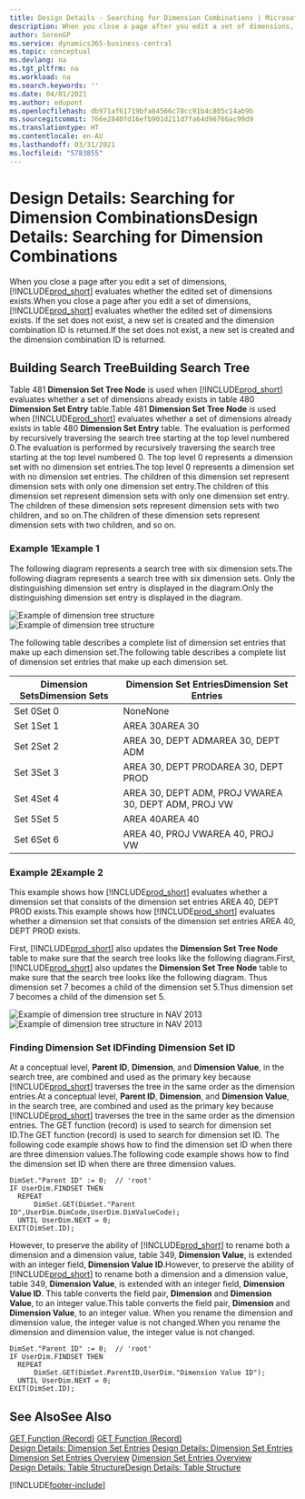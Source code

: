 ```yaml
---
title: Design Details - Searching for Dimension Combinations | Microsoft Docs
description: When you close a page after you edit a set of dimensions, Business Central evaluates whether the edited set of dimensions exists. If the set does not exist, a new set is created and the dimension combination ID is returned.
author: SorenGP
ms.service: dynamics365-business-central
ms.topic: conceptual
ms.devlang: na
ms.tgt_pltfrm: na
ms.workload: na
ms.search.keywords: ''
ms.date: 04/01/2021
ms.author: edupont
ms.openlocfilehash: db971af61719bfa84566c78cc91b4c805c14ab9b
ms.sourcegitcommit: 766e2840fd16efb901d211d7fa64d96766ac99d9
ms.translationtype: HT
ms.contentlocale: en-AU
ms.lasthandoff: 03/31/2021
ms.locfileid: "5783855"
---
```

# <a name="design-details-searching-for-dimension-combinations"></a><span data-ttu-id="4e6a8-104">Design Details: Searching for Dimension Combinations</span><span class="sxs-lookup"><span data-stu-id="4e6a8-104">Design Details: Searching for Dimension Combinations</span></span>
<span data-ttu-id="4e6a8-105">When you close a page after you edit a set of dimensions, [!INCLUDE[prod_short](includes/prod_short.md)] evaluates whether the edited set of dimensions exists.</span><span class="sxs-lookup"><span data-stu-id="4e6a8-105">When you close a page after you edit a set of dimensions, [!INCLUDE[prod_short](includes/prod_short.md)] evaluates whether the edited set of dimensions exists.</span></span> <span data-ttu-id="4e6a8-106">If the set does not exist, a new set is created and the dimension combination ID is returned.</span><span class="sxs-lookup"><span data-stu-id="4e6a8-106">If the set does not exist, a new set is created and the dimension combination ID is returned.</span></span>  

## <a name="building-search-tree"></a><span data-ttu-id="4e6a8-107">Building Search Tree</span><span class="sxs-lookup"><span data-stu-id="4e6a8-107">Building Search Tree</span></span>  
 <span data-ttu-id="4e6a8-108">Table 481 **Dimension Set Tree Node** is used when [!INCLUDE[prod_short](includes/prod_short.md)] evaluates whether a set of dimensions already exists in table 480 **Dimension Set Entry** table.</span><span class="sxs-lookup"><span data-stu-id="4e6a8-108">Table 481 **Dimension Set Tree Node** is used when [!INCLUDE[prod_short](includes/prod_short.md)] evaluates whether a set of dimensions already exists in table 480 **Dimension Set Entry** table.</span></span> <span data-ttu-id="4e6a8-109">The evaluation is performed by recursively traversing the search tree starting at the top level numbered 0.</span><span class="sxs-lookup"><span data-stu-id="4e6a8-109">The evaluation is performed by recursively traversing the search tree starting at the top level numbered 0.</span></span> <span data-ttu-id="4e6a8-110">The top level 0 represents a dimension set with no dimension set entries.</span><span class="sxs-lookup"><span data-stu-id="4e6a8-110">The top level 0 represents a dimension set with no dimension set entries.</span></span> <span data-ttu-id="4e6a8-111">The children of this dimension set represent dimension sets with only one dimension set entry.</span><span class="sxs-lookup"><span data-stu-id="4e6a8-111">The children of this dimension set represent dimension sets with only one dimension set entry.</span></span> <span data-ttu-id="4e6a8-112">The children of these dimension sets represent dimension sets with two children, and so on.</span><span class="sxs-lookup"><span data-stu-id="4e6a8-112">The children of these dimension sets represent dimension sets with two children, and so on.</span></span>  

### <a name="example-1"></a><span data-ttu-id="4e6a8-113">Example 1</span><span class="sxs-lookup"><span data-stu-id="4e6a8-113">Example 1</span></span>  
 <span data-ttu-id="4e6a8-114">The following diagram represents a search tree with six dimension sets.</span><span class="sxs-lookup"><span data-stu-id="4e6a8-114">The following diagram represents a search tree with six dimension sets.</span></span> <span data-ttu-id="4e6a8-115">Only the distinguishing dimension set entry is displayed in the diagram.</span><span class="sxs-lookup"><span data-stu-id="4e6a8-115">Only the distinguishing dimension set entry is displayed in the diagram.</span></span>  

 <span data-ttu-id="4e6a8-116">![Example of dimension tree structure](media/nav2013_dimension_tree.png "Example of dimension tree structure")</span><span class="sxs-lookup"><span data-stu-id="4e6a8-116">![Example of dimension tree structure](media/nav2013_dimension_tree.png "Example of dimension tree structure")</span></span>  

 <span data-ttu-id="4e6a8-117">The following table describes a complete list of dimension set entries that make up each dimension set.</span><span class="sxs-lookup"><span data-stu-id="4e6a8-117">The following table describes a complete list of dimension set entries that make up each dimension set.</span></span>  

|<span data-ttu-id="4e6a8-118">Dimension Sets</span><span class="sxs-lookup"><span data-stu-id="4e6a8-118">Dimension Sets</span></span>|<span data-ttu-id="4e6a8-119">Dimension Set Entries</span><span class="sxs-lookup"><span data-stu-id="4e6a8-119">Dimension Set Entries</span></span>|  
|--------------------|---------------------------|  
|<span data-ttu-id="4e6a8-120">Set 0</span><span class="sxs-lookup"><span data-stu-id="4e6a8-120">Set 0</span></span>|<span data-ttu-id="4e6a8-121">None</span><span class="sxs-lookup"><span data-stu-id="4e6a8-121">None</span></span>|  
|<span data-ttu-id="4e6a8-122">Set 1</span><span class="sxs-lookup"><span data-stu-id="4e6a8-122">Set 1</span></span>|<span data-ttu-id="4e6a8-123">AREA 30</span><span class="sxs-lookup"><span data-stu-id="4e6a8-123">AREA 30</span></span>|  
|<span data-ttu-id="4e6a8-124">Set 2</span><span class="sxs-lookup"><span data-stu-id="4e6a8-124">Set 2</span></span>|<span data-ttu-id="4e6a8-125">AREA 30, DEPT ADM</span><span class="sxs-lookup"><span data-stu-id="4e6a8-125">AREA 30, DEPT ADM</span></span>|  
|<span data-ttu-id="4e6a8-126">Set 3</span><span class="sxs-lookup"><span data-stu-id="4e6a8-126">Set 3</span></span>|<span data-ttu-id="4e6a8-127">AREA 30, DEPT PROD</span><span class="sxs-lookup"><span data-stu-id="4e6a8-127">AREA 30, DEPT PROD</span></span>|  
|<span data-ttu-id="4e6a8-128">Set 4</span><span class="sxs-lookup"><span data-stu-id="4e6a8-128">Set 4</span></span>|<span data-ttu-id="4e6a8-129">AREA 30, DEPT ADM, PROJ VW</span><span class="sxs-lookup"><span data-stu-id="4e6a8-129">AREA 30, DEPT ADM, PROJ VW</span></span>|  
|<span data-ttu-id="4e6a8-130">Set 5</span><span class="sxs-lookup"><span data-stu-id="4e6a8-130">Set 5</span></span>|<span data-ttu-id="4e6a8-131">AREA 40</span><span class="sxs-lookup"><span data-stu-id="4e6a8-131">AREA 40</span></span>|  
|<span data-ttu-id="4e6a8-132">Set 6</span><span class="sxs-lookup"><span data-stu-id="4e6a8-132">Set 6</span></span>|<span data-ttu-id="4e6a8-133">AREA 40, PROJ VW</span><span class="sxs-lookup"><span data-stu-id="4e6a8-133">AREA 40, PROJ VW</span></span>|  

### <a name="example-2"></a><span data-ttu-id="4e6a8-134">Example 2</span><span class="sxs-lookup"><span data-stu-id="4e6a8-134">Example 2</span></span>  
 <span data-ttu-id="4e6a8-135">This example shows how [!INCLUDE[prod_short](includes/prod_short.md)] evaluates whether a dimension set that consists of the dimension set entries AREA 40, DEPT PROD exists.</span><span class="sxs-lookup"><span data-stu-id="4e6a8-135">This example shows how [!INCLUDE[prod_short](includes/prod_short.md)] evaluates whether a dimension set that consists of the dimension set entries AREA 40, DEPT PROD exists.</span></span>  

 <span data-ttu-id="4e6a8-136">First, [!INCLUDE[prod_short](includes/prod_short.md)] also updates the **Dimension Set Tree Node** table to make sure that the search tree looks like the following diagram.</span><span class="sxs-lookup"><span data-stu-id="4e6a8-136">First, [!INCLUDE[prod_short](includes/prod_short.md)] also updates the **Dimension Set Tree Node** table to make sure that the search tree looks like the following diagram.</span></span> <span data-ttu-id="4e6a8-137">Thus dimension set 7 becomes a child of the dimension set 5.</span><span class="sxs-lookup"><span data-stu-id="4e6a8-137">Thus dimension set 7 becomes a child of the dimension set 5.</span></span>  

 <span data-ttu-id="4e6a8-138">![Example of dimension tree structure in NAV 2013](media/nav2013_dimension_tree_example2.png "Example of dimension tree structure in NAV 2013")</span><span class="sxs-lookup"><span data-stu-id="4e6a8-138">![Example of dimension tree structure in NAV 2013](media/nav2013_dimension_tree_example2.png "Example of dimension tree structure in NAV 2013")</span></span>  

### <a name="finding-dimension-set-id"></a><span data-ttu-id="4e6a8-139">Finding Dimension Set ID</span><span class="sxs-lookup"><span data-stu-id="4e6a8-139">Finding Dimension Set ID</span></span>  
 <span data-ttu-id="4e6a8-140">At a conceptual level, **Parent ID**, **Dimension**, and **Dimension Value**, in the search tree, are combined and used as the primary key because [!INCLUDE[prod_short](includes/prod_short.md)] traverses the tree in the same order as the dimension entries.</span><span class="sxs-lookup"><span data-stu-id="4e6a8-140">At a conceptual level, **Parent ID**, **Dimension**, and **Dimension Value**, in the search tree, are combined and used as the primary key because [!INCLUDE[prod_short](includes/prod_short.md)] traverses the tree in the same order as the dimension entries.</span></span> <span data-ttu-id="4e6a8-141">The GET function (record) is used to search for dimension set ID.</span><span class="sxs-lookup"><span data-stu-id="4e6a8-141">The GET function (record) is used to search for dimension set ID.</span></span> <span data-ttu-id="4e6a8-142">The following code example shows how to find the dimension set ID when there are three dimension values.</span><span class="sxs-lookup"><span data-stu-id="4e6a8-142">The following code example shows how to find the dimension set ID when there are three dimension values.</span></span>  

```  
DimSet."Parent ID" := 0;  // 'root'  
IF UserDim.FINDSET THEN  
  REPEAT  
      DimSet.GET(DimSet."Parent ID",UserDim.DimCode,UserDim.DimValueCode);  
  UNTIL UserDim.NEXT = 0;  
EXIT(DimSet.ID);  

```  

<span data-ttu-id="4e6a8-143">However, to preserve the ability of [!INCLUDE[prod_short](includes/prod_short.md)] to rename both a dimension and a dimension value, table 349, **Dimension Value**, is extended with an integer field, **Dimension Value ID**.</span><span class="sxs-lookup"><span data-stu-id="4e6a8-143">However, to preserve the ability of [!INCLUDE[prod_short](includes/prod_short.md)] to rename both a dimension and a dimension value, table 349, **Dimension Value**, is extended with an integer field, **Dimension Value ID**.</span></span> <span data-ttu-id="4e6a8-144">This table converts the field pair, **Dimension** and **Dimension Value**, to an integer value.</span><span class="sxs-lookup"><span data-stu-id="4e6a8-144">This table converts the field pair, **Dimension** and **Dimension Value**, to an integer value.</span></span> <span data-ttu-id="4e6a8-145">When you rename the dimension and dimension value, the integer value is not changed.</span><span class="sxs-lookup"><span data-stu-id="4e6a8-145">When you rename the dimension and dimension value, the integer value is not changed.</span></span>  

```  
DimSet."Parent ID" := 0;  // 'root'  
IF UserDim.FINDSET THEN  
  REPEAT  
      DimSet.GET(DimSet.ParentID,UserDim."Dimension Value ID");  
  UNTIL UserDim.NEXT = 0;  
EXIT(DimSet.ID);  

```  

## <a name="see-also"></a><span data-ttu-id="4e6a8-146">See Also</span><span class="sxs-lookup"><span data-stu-id="4e6a8-146">See Also</span></span>

 <span data-ttu-id="4e6a8-147">[GET Function (Record)](/dynamics-nav/GET-Function--Record-)  </span><span class="sxs-lookup"><span data-stu-id="4e6a8-147">[GET Function (Record)](/dynamics-nav/GET-Function--Record-)  </span></span>  
 <span data-ttu-id="4e6a8-148">[Design Details: Dimension Set Entries](design-details-dimension-set-entries.md) </span><span class="sxs-lookup"><span data-stu-id="4e6a8-148">[Design Details: Dimension Set Entries](design-details-dimension-set-entries.md) </span></span>  
 <span data-ttu-id="4e6a8-149">[Dimension Set Entries Overview](design-details-dimension-set-entries-overview.md) </span><span class="sxs-lookup"><span data-stu-id="4e6a8-149">[Dimension Set Entries Overview](design-details-dimension-set-entries-overview.md) </span></span>  
 [<span data-ttu-id="4e6a8-150">Design Details: Table Structure</span><span class="sxs-lookup"><span data-stu-id="4e6a8-150">Design Details: Table Structure</span></span>](design-details-table-structure.md)   
 


[!INCLUDE[footer-include](includes/footer-banner.md)]
